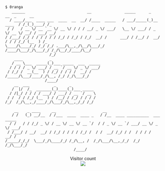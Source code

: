 ```
$ 0ranga
   ______                            __               _____      _            __  _      __ 
  / ____/___  ____ ___  ____  __  __/ /____  _____   / ___/_____(_)__  ____  / /_(_)____/ /_
 / /   / __ \/ __ `__ \/ __ \/ / / / __/ _ \/ ___/   \__ \/ ___/ / _ \/ __ \/ __/ / ___/ __/
/ /___/ /_/ / / / / / / /_/ / /_/ / /_/  __/ /      ___/ / /__/ /  __/ / / / /_/ (__  ) /_  
\____/\____/_/ /_/ /_/ .___/\__,_/\__/\___/_/      /____/\___/_/\___/_/ /_/\__/_/____/\__/  
                    /_/                                                                     
    ____            _                                                                       
   / __ \___  _____(_)___ _____  ___  _____                                                 
  / / / / _ \/ ___/ / __ `/ __ \/ _ \/ ___/                                                 
 / /_/ /  __(__  ) / /_/ / / / /  __/ /                                                     
/_____/\___/____/_/\__, /_/ /_/\___/_/                                                      
                  /____/                                                                    
    __  ___           _      _                                                              
   /  |/  /_  _______(_)____(_)___ _____                                                    
  / /|_/ / / / / ___/ / ___/ / __ `/ __ \                                                   
 / /  / / /_/ (__  ) / /__/ / /_/ / / / /                                                   
/_/  /_/\__,_/____/_/\___/_/\__,_/_/ /_/                                                    
                                                                                            
    __    _ ____     __                     __                                              
   / /   (_) __/__  / /___  ____  ____ _   / /__  ____ __________  ___  _____               
  / /   / / /_/ _ \/ / __ \/ __ \/ __ `/  / / _ \/ __ `/ ___/ __ \/ _ \/ ___/               
 / /___/ / __/  __/ / /_/ / / / / /_/ /  / /  __/ /_/ / /  / / / /  __/ /                   
/_____/_/_/  \___/_/\____/_/ /_/\__, /  /_/\___/\__,_/_/  /_/ /_/\___/_/                    
                               /____/                                                       
```

<p align="center"> 
  Visitor count<br>
  <img src="https://profile-counter.glitch.me/0ranga/count.svg" />
</p>

<!--
**mercvre/mercvre** is a ✨ _special_ ✨ repository because its `README.md` (this file) appears on your GitHub profile.

Here are some ideas to get you started:

- 🔭 I’m currently working on ...
- 🌱 I’m currently learning ...
- 👯 I’m looking to collaborate on ...
- 🤔 I’m looking for help with ...
- 💬 Ask me about ...
- 📫 How to reach me: ...
- 😄 Pronouns: ...
- ⚡ Fun fact: ...
-->
